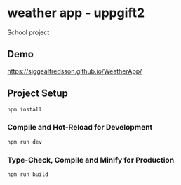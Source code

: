 # weather app - uppgift2

School project

## Demo
https://siggealfredsson.github.io/WeatherApp/

## Project Setup

```sh
npm install
```

### Compile and Hot-Reload for Development

```sh
npm run dev
```

### Type-Check, Compile and Minify for Production

```sh
npm run build
```
